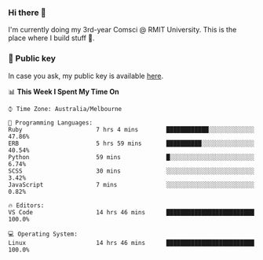 ### Hi there 👋

I'm currently doing my 3rd-year Comsci @ RMIT University. This is the place where I build stuff 👀. 

### 🔑 Public key

In case you ask, my public key is available [here](https://public.auspham.dev/).

<!--START_SECTION:waka-->
📊 **This Week I Spent My Time On** 

```text
⌚︎ Time Zone: Australia/Melbourne

💬 Programming Languages: 
Ruby                     7 hrs 4 mins        ████████████░░░░░░░░░░░░░   47.86% 
ERB                      5 hrs 59 mins       ██████████░░░░░░░░░░░░░░░   40.54% 
Python                   59 mins             █░░░░░░░░░░░░░░░░░░░░░░░░   6.74% 
SCSS                     30 mins             ░░░░░░░░░░░░░░░░░░░░░░░░░   3.42% 
JavaScript               7 mins              ░░░░░░░░░░░░░░░░░░░░░░░░░   0.82%

🔥 Editors: 
VS Code                  14 hrs 46 mins      █████████████████████████   100.0%

💻 Operating System: 
Linux                    14 hrs 46 mins      █████████████████████████   100.0%

```


<!--END_SECTION:waka-->

<!--
**rockmanvnx6/rockmanvnx6** is a ✨ _special_ ✨ repository because its `README.md` (this file) appears on your GitHub profile.

Here are some ideas to get you started:

- 🔭 I’m currently working on ...
- 🌱 I’m currently learning ...
- 👯 I’m looking to collaborate on ...
- 🤔 I’m looking for help with ...
- 💬 Ask me about ...
- 📫 How to reach me: ...
- 😄 Pronouns: ...
- ⚡ Fun fact: ...
-->
